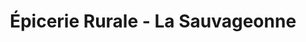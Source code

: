 ---
title: "Épicerie Rurale - La Sauvageonne"
url: /saint-roch-ouest/epicerie-rurale-la-sauvageonne/
shop: greengrocer
---